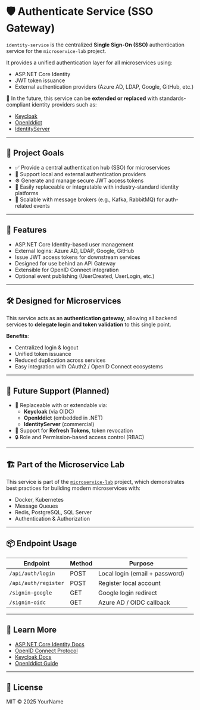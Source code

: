# 🛡️ Authenticate Service (SSO Gateway)

`identity-service` is the centralized **Single Sign-On (SSO)** authentication service for the `microservice-lab` project.

It provides a unified authentication layer for all microservices using:
- ASP.NET Core Identity
- JWT token issuance
- External authentication providers (Azure AD, LDAP, Google, GitHub, etc.)

🧩 In the future, this service can be **extended or replaced** with standards-compliant identity providers such as:
- [Keycloak](https://www.keycloak.org/)
- [OpenIddict](https://github.com/openiddict/openiddict-core)
- [IdentityServer](https://duendesoftware.com/)

---

## 🎯 Project Goals

- ✅ Provide a central authentication hub (SSO) for microservices
- 🔐 Support local and external authentication providers
- ⚙️ Generate and manage secure JWT access tokens
- 🔄 Easily replaceable or integratable with industry-standard identity platforms
- 🔁 Scalable with message brokers (e.g., Kafka, RabbitMQ) for auth-related events

---

## 🔧 Features

- ASP.NET Core Identity-based user management
- External logins: Azure AD, LDAP, Google, GitHub
- Issue JWT access tokens for downstream services
- Designed for use behind an API Gateway
- Extensible for OpenID Connect integration
- Optional event publishing (UserCreated, UserLogin, etc.)

---

## 🛠️ Designed for Microservices

This service acts as an **authentication gateway**, allowing all backend services to **delegate login and token validation** to this single point.

**Benefits**:
- Centralized login & logout
- Unified token issuance
- Reduced duplication across services
- Easy integration with OAuth2 / OpenID Connect ecosystems

---

## 🔮 Future Support (Planned)

- 🔄 Replaceable with or extendable via:
  - **Keycloak** (via OIDC)
  - **OpenIddict** (embedded in .NET)
  - **IdentityServer** (commercial)
- 🔄 Support for **Refresh Tokens**, token revocation
- 🔒 Role and Permission-based access control (RBAC)

---

## 🏗️ Part of the Microservice Lab

This service is part of the [`microservice-lab`](https://github.com/menvs/microservices-lab) project, which demonstrates best practices for building modern microservices with:
- Docker, Kubernetes
- Message Queues
- Redis, PostgreSQL, SQL Server
- Authentication & Authorization

---

## 📦 Endpoint Usage

| Endpoint              | Method | Purpose                         |
|-----------------------|--------|---------------------------------|
| `/api/auth/login`     | POST   | Local login (email + password) |
| `/api/auth/register`  | POST   | Register local account          |
| `/signin-google`      | GET    | Google login redirect           |
| `/signin-oidc`        | GET    | Azure AD / OIDC callback        |

---

## 📘 Learn More

- [ASP.NET Core Identity Docs](https://learn.microsoft.com/en-us/aspnet/core/security/authentication/identity)
- [OpenID Connect Protocol](https://openid.net/connect/)
- [Keycloak Docs](https://www.keycloak.org/documentation)
- [OpenIddict Guide](https://documentation.openiddict.com/)

---

## 🤝 License

MIT © 2025 YourName
